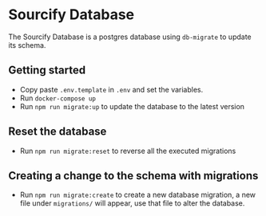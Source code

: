 # Sourcify Database

The Sourcify Database is a postgres database using `db-migrate` to update its schema.

## Getting started

- Copy paste `.env.template` in `.env` and set the variables.
- Run `docker-compose up`
- Run `npm run migrate:up` to update the database to the latest version

## Reset the database

- Run `npm run migrate:reset` to reverse all the executed migrations

## Creating a change to the schema with migrations

- Run `npm run migrate:create` to create a new database migration, a new file under `migrations/` will appear, use that file to alter the database.
